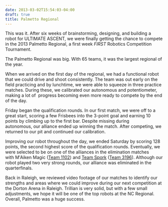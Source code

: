 ```yaml
---
date: 2013-03-02T15:54:03-04:00
draft: true
title: Palmetto Regional
---
```


This was it. After six weeks of brainstorming, designing, and building a robot
for ULTIMATE ASCENT, we were finally getting the chance to compete in the 2013
Palmetto Regional, a first week <em>FIRST</em> Robotics Competition Tournament.

The Palmetto Regional was big. With 65 teams, it was the largest regional of the
year.

When we arrived on the first day of the regional, we had a functional robot that
we could drive and shoot consistently. The team was out early on the field
practicing and by lunchtime, we were able to squeeze in three practice matches.
During these, we calibrated our autonomous and potentiometer, making a lot of 
progress becoming even more ready to compete by the end of the day.

Friday began the qualification rounds. In our first match, we were off to a
great start, scoring a few Frisbees into the 3-point goal and earning 10 points
by climbing up to the first bar. Despite missing during autonomous, our alliance
ended up winning the match. After competing, we returned to our pit and
continued our calibration.

Improving our robot throughout the day, we ended Saturday by scoring 128 points,
the second highest score of the qualification rounds. Eventually, we were
selected to be on one of the alliances in the elimination matches with M'Aiken
Magic ([Team 1102](http://www.usfirst.org/whats-going-on/team/FRC/15133)) and
[Team Spork](http://teamspork.com/v2/) ([Team 3196](
http://www.usfirst.org/whats-going-on/team/FRC/85713)). Although our robot
played two very strong rounds, our alliance was eliminated in the quarterfinals.


Back in Raleigh, we reviewed video footage of our matches to identify our
strengths and areas where we could improve during our next competition at the
Dorton Arena in Raleigh. Trillian is very solid, but with a few small
adjustments, we hope it will be one of the top robots at the NC Regional. 
Overall, Palmetto was a huge success.
